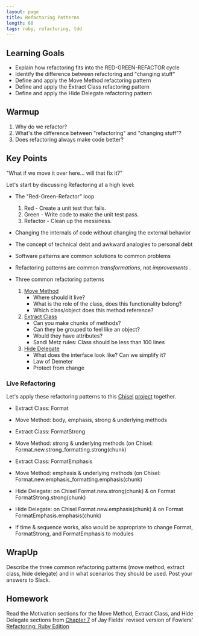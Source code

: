 ```yaml
---
layout: page
title: Refactoring Patterns
length: 60
tags: ruby, refactoring, tdd
---
```


## Learning Goals

*   Explain how refactoring fits into the RED-GREEN-REFACTOR cycle
*   Identify the difference between refactoring and "changing stuff"
*   Define and apply the Move Method refactoring pattern
*   Define and apply the Extract Class refactoring pattern
*   Define and apply the Hide Delegate refactoring pattern

## Warmup
1.  Why do we refactor?
2.  What's the difference between "refactoring" and "changing stuff"?
3.  Does refactoring always make code better?

## Key Points
"What if we move it over here... will that fix it?"  

Let's start by discussing Refactoring at a high level:

*   The "Red-Green-Refactor" loop

    1.  Red - Create a unit test that fails.
    2.  Green - Write code to make the unit test pass.
    3.  Refactor - Clean up the messiness.


*   Changing the internals of code without changing the external behavior
*   The concept of technical debt and awkward analogies to personal debt
*   Software patterns are common solutions to common problems
*   Refactoring patterns are common *transformations*, not *improvements* .
*   Three common refactoring patterns

    1.  [Move Method](refactoring_patterns_station_1)
        * Where should it live?
        * What is the role of the class, does this functionality belong?  
        * Which class/object does this method reference?  
    2.  [Extract Class](refactoring_patterns_station_2)
        * Can you make chunks of methods?  
        * Can they be grouped to feel like an object?  
        * Would they have attributes?
        * Sandi Metz rules: Class should be less than 100 lines
    3.  [Hide Delegate](refactoring_patterns_station_3)
        * What does the interface look like? Can we simplify it?  
        * Law of Demeter
        * Protect from change

### Live Refactoring  
Let's apply these refactoring patterns to this [Chisel](https://github.com/turingschool/curriculum/blob/master/source/projects/chisel.markdown) [project](https://github.com/AliSchlereth/chisel) together.   

* Extract Class: Format  
* Move Method: body, emphasis, strong & underlying methods  
* Extract Class: FormatStrong  
* Move Method: strong & underlying methods (on Chisel: Format.new.strong_formatting.strong(chunk)  
* Extract Class: FormatEmphasis  
* Move Method: emphasis & underlying methods (on Chisel: Format.new.emphasis_formatting.emphasis(chunk)  
* Hide Delegate: on Chisel Format.new.strong(chunk) & on Format FormatStrong.strong(chunk)   
* Hide Delegate: on Chisel Format.new.emphasis(chunk) & on Format FormatEmphasis.emphasis(chunk)  

* If time & sequence works, also would be appropriate to change Format, FormatStrong, and FormatEmphasis to modules  

## WrapUp  
Describe the three common refactoring patterns (move method, extract class, hide delegate) and in what scenarios they should be used. Post your answers to Slack.  

## Homework
Read the Motivation sections for the Move Method, Extract Class, and Hide Delegate sections from [Chapter 7](https://drive.google.com/file/d/0B4C6lfVKu-E7ZlFDTnhyTklXdm8/view?usp=sharing) of Jay Fields' revised version of Fowlers'
[Refactoring: Ruby Edition](http://www.amazon.com/Refactoring-Edition-Addison-Wesley-Professional-Series/dp/0321984137)
